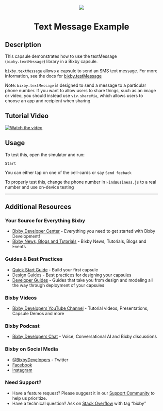 <p align="Center">
  <img src="https://bixbydevelopers.com/dev/docs-assets/resources/dev-guide/bixby_logo_github-11221940070278028369.png">
    <br/>

<h1 align="Center">Text Message Example</h1>
</p>

## Description

This capsule demonstrates how to use the textMessage (`bixby.textMessage`) library in a Bixby capsule.

`bixby.textMessage` allows a capsule to send an SMS text message. For more information, see the docs for [bixby.testMessage](https://bixbydevelopers.com/dev/docs/dev-guide/developers/library.textmessage)

Note: `bixby.textMessage` is designed to send a message to a particular phone number. If you want to allow users to share things, such as an image or video, you should instead use `viv.shareVia`, which allows users to choose an app and recipient when sharing.


## Tutorial Video
[![Watch the video](https://i.ytimg.com/vi/MHiFrEWSyp8/maxresdefault.jpg)](https://youtu.be/MHiFrEWSyp8)

## Usage

To test this, open the simulator and run:

`Start`

You can either tap on one of the cell-cards or say `Send feeback`

To properly test this, change the phone number in `FindBusiness.js` to a real number and use on-device testing

---

## Additional Resources

### Your Source for Everything Bixby
* [Bixby Developer Center](http://bixbydevelopers.com) - Everything you need to get started with Bixby Development!
* [Bixby News, Blogs and Tutorials](https://bixby.developer.samsung.com/) - Bixby News, Tutorials, Blogs and Events

### Guides & Best Practices
* [Quick Start Guide](https://bixbydevelopers.com/dev/docs/get-started/quick-start) - Build your first capsule
* [Design Guides](https://bixbydevelopers.com/dev/docs/dev-guide/design-guides) - Best practices for designing your capsules
* [Developer Guides](https://bixbydevelopers.com/dev/docs/dev-guide/developers) - Guides that take you from design and modeling all the way through deployment of your capsules

### Bixby Videos
* [Bixby Developers YouTube Channel](https://www.youtube.com/c/bixbydevelopers) - Tutorial videos, Presentations, Capsule Demos and more

### Bixby Podcast
* [Bixby Developers Chat](http://bixbydev.buzzsprout.com/) - Voice, Conversational AI and Bixby discussions 

### Bixby on Social Media
* [@BixbyDevelopers](https://twitter.com/bixbydevelopers) - Twitter
* [Facebook](https://facebook.com/BixbyDevelopers)
* [Instagram](https://www.instagram.com/bixbydevelopers/)

### Need Support?
* Have a feature request? Please suggest it in our [Support Community](https://support.bixbydevelopers.com/hc/en-us/community/topics/360000183273-Feature-Requests) to help us prioritize.
* Have a technical question? Ask on [Stack Overflow](https://stackoverflow.com/questions/tagged/bixby) with tag “bixby”
